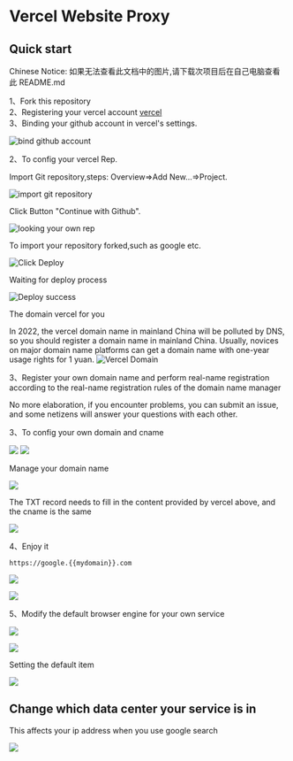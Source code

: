 # Vercel Website Proxy

## Quick start

Chinese Notice: 如果无法查看此文档中的图片,请下载次项目后在自己电脑查看此 README.md

1、Fork this repository  
2、Registering your vercel account [vercel](https://vercel.com/)  
3、Binding your github account in vercel's settings.

![bind github account](./asset/224318.jpg)

2、To config your vercel Rep.

Import Git repository,steps: Overview=>Add New...=>Project.

![import git repository](./asset/224748.jpg)

Click Button "Continue with Github".

![looking your own rep](./asset/225212.jpg)

To import your repository forked,such as google etc.

![Click Deploy](./asset/225542.jpg)

Waiting for deploy process

![Deploy success](./asset/225816.jpg)

The domain vercel for you

In 2022, the vercel domain name in mainland China will be polluted by DNS, so you should register a domain name in mainland China. Usually, novices on major domain name platforms can get a domain name with one-year usage rights for 1 yuan.
![Vercel Domain](./asset/230030.jpg)

3、Register your own domain name and perform real-name registration according to the real-name registration rules of the domain name manager

No more elaboration, if you encounter problems, you can submit an issue, and some netizens will answer your questions with each other.

3、To config your own domain and cname

![](./asset/230712.jpg)
![](./asset/231001.jpg)

Manage your domain name

![](./asset/231513.jpg)

The TXT record needs to fill in the content provided by vercel above, and the cname is the same

![](./asset/231835.jpg)

4、Enjoy it

`https://google.{{mydomain}}.com`

![](./asset/232007.jpg)

![](./asset/232111.jpg)

5、Modify the default browser engine for your own service

![](./asset/232617.jpg)

![](./asset/232857.jpg)

Setting the default item

![](./asset/232826.jpg)

## Change which data center your service is in

This affects your ip address when you use google search

![](./asset/233500.jpg)
